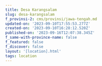 ```yaml
---
title: Desa Karangsalam
slug: desa-karangsalam
f_provinsi-2: cms/provinsi/jawa-tengah.md
updated-on: '2023-09-10T17:55:53.277Z'
created-on: '2023-09-10T16:28:12.520Z'
published-on: '2023-09-16T12:07:38.345Z'
f_same-with-province-name: false
f_featured: false
f_discover: false
layout: '[location].html'
tags: location
---
```



